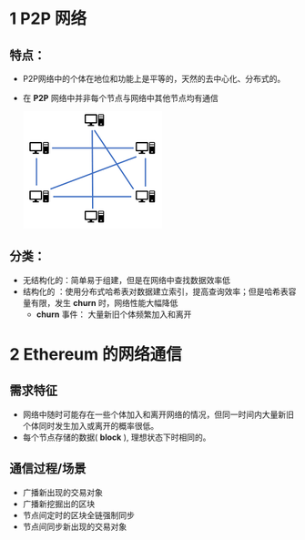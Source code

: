 # 1 **P2P** 网络
## 特点：

* P2P网络中的个体在地位和功能上是平等的，天然的去中心化、分布式的。
* 在 **P2P** 网络中并非每个节点与网络中其他节点均有通信

  ![p2pnetwork](https://github.com/oo7ww/MyBlockChainNotes/blob/master/Pic/p2p.png)

## 分类：

  * 无结构化的：简单易于组建，但是在网络中查找数据效率低
  * 结构化的  ：使用分布式哈希表对数据建立索引，提高查询效率；但是哈希表容量有限，发生 **churn** 时，网络性能大幅降低
    * **churn** 事件： 大量新旧个体频繁加入和离开
# 2 Ethereum 的网络通信

## 需求特征
  * 网络中随时可能存在一些个体加入和离开网络的情况，但同一时间内大量新旧个体同时发生加入或离开的概率很低。
  * 每个节点存储的数据( **block** ), 理想状态下时相同的。

## 通信过程/场景
  * 广播新出现的交易对象
  * 广播新挖掘出的区块
  * 节点间定时的区块全链强制同步
  * 节点间同步新出现的交易对象
